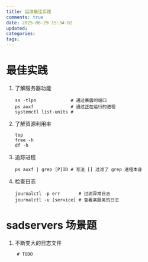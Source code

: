 ```yaml
---
title: 运维最佳实践
comments: true
date: 2025-06-29 15:34:02
updated: 
categories:
tags:
---
```


# 最佳实践
1. 了解服务器功能
	```
	ss -tlpn             # 通过暴露的端口
	ps auxf              # 通过正在运行的进程
	systemctl list-units # 
	```
2. 了解资源利用率
	```
	top
	free -h
	df -h
	```
3. 追踪进程
	```
	ps auxf | grep [P]ID # 写法 [] 过滤了 grep 进程本身
	```
4. 检查日志
	```
	journalctl -p err       # 过滤异常日志
	journalctl -u [service] # 查看某服务的日志
	```

# sadservers 场景题
1. 不断变大的日志文件
```
	# TODO
```
